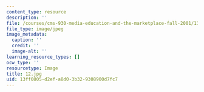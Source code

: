 ```yaml
---
content_type: resource
description: ''
file: /courses/cms-930-media-education-and-the-marketplace-fall-2001/13ff0805d2efa8d03b329308900d7fc7_12.jpg
file_type: image/jpeg
image_metadata:
  caption: ''
  credit: ''
  image-alt: ''
learning_resource_types: []
ocw_type: ''
resourcetype: Image
title: 12.jpg
uid: 13ff0805-d2ef-a8d0-3b32-9308900d7fc7
---
```

